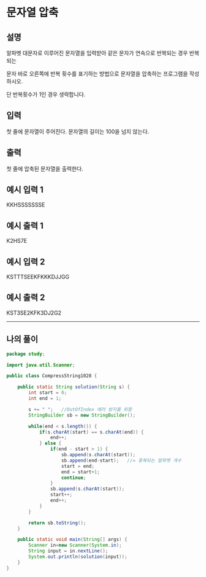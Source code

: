 # 문자열 압축

## 설명

알파벳 대문자로 이루어진 문자열을 입력받아 같은 문자가 연속으로 반복되는 경우 반복되는

문자 바로 오른쪽에 반복 횟수를 표기하는 방법으로 문자열을 압축하는 프로그램을 작성하시오.

단 반복횟수가 1인 경우 생략합니다.


## 입력
첫 줄에 문자열이 주어진다. 문자열의 길이는 100을 넘지 않는다.


## 출력
첫 줄에 압축된 문자열을 출력한다.


## 예시 입력 1 

KKHSSSSSSSE

## 예시 출력 1

K2HS7E

## 예시 입력 2 

KSTTTSEEKFKKKDJJGG

## 예시 출력 2

KST3SE2KFK3DJ2G2

---

## 나의 풀이

```java
package study;

import java.util.Scanner;

public class CompressString1028 {

    public static String solution(String s) {
        int start = 0;
        int end = 1;

        s += " ";   //OutOfIndex 에러 방지를 위함
        StringBuilder sb = new StringBuilder();

        while(end < s.length()) {
            if(s.charAt(start) == s.charAt(end)) {
                end++;
            } else {
                if(end - start > 1) {
                    sb.append(s.charAt(start));
                    sb.append(end-start);   //= 중복되는 알파벳 개수
                    start = end;
                    end = start+1;
                    continue;
                }
                sb.append(s.charAt(start));
                start++;
                end++;
            }
        }

        return sb.toString();
    }

    public static void main(String[] args) {
        Scanner in=new Scanner(System.in);
        String input = in.nextLine();
        System.out.println(solution(input));
    }
}

```
